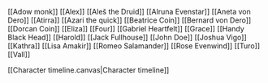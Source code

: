 [[Adow monk]]
[[Alex]]
[[Aleš the Druid]]
[[Alruna Evenstar]]
[[Aneta von Dero]]
[[Atirra]]
[[Azari the quick]]
[[Beatrice Coin]]
[[Bernard von Dero]]
[[Dorcan Coin]]
[[Eliza]]
[[Four]]
[[Gabriel Heartfelt]]
[[Grace]]
[[Handy Black Head]]
[[Harold]]
[[Jack Fullhouse]]
[[John Doe]]
[[Joshua Vigo]]
[[Kathra]]
[[Lisa Amakir]]
[[Romeo Salamander]]
[[Rose Evenwind]]
[[Turo]]
[[Vall]]



[[Character timeline.canvas|Character timeline]]
